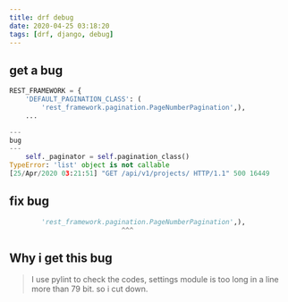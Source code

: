 ```yaml
---
title: drf debug
date: 2020-04-25 03:18:20
tags: [drf, django, debug]
---
```


## get a bug

```python
REST_FRAMEWORK = {
    'DEFAULT_PAGINATION_CLASS': (
        'rest_framework.pagination.PageNumberPagination',),
    ...

---
bug
---
    self._paginator = self.pagination_class()
TypeError: 'list' object is not callable
[25/Apr/2020 03:21:51] "GET /api/v1/projects/ HTTP/1.1" 500 16449
``` 

## fix bug

```python
        'rest_framework.pagination.PageNumberPagination',),
							^^^
```

## Why i get this bug

>I use pylint to check the codes, settings module is too long in a line more than 79 bit. so i cut down.
